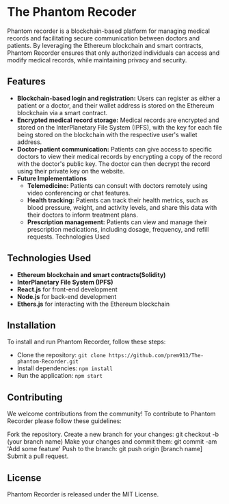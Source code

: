 # The Phantom Recoder
Phantom recorder is a blockchain-based platform for managing medical records and facilitating secure communication between doctors and patients. By leveraging the Ethereum blockchain and smart contracts, Phantom Recorder ensures that only authorized individuals can access and modify medical records, while maintaining privacy and security.

## Features
- **Blockchain-based login and registration:** Users can register as either a patient or a doctor, and their wallet address is stored on the Ethereum blockchain via a smart contract.
- **Encrypted medical record storage:** Medical records are encrypted and stored on the InterPlanetary File System (IPFS), with the key for each file being stored on the blockchain with the respective user's wallet address.
- **Doctor-patient communication:** Patients can give access to specific doctors to view their medical records by encrypting a copy of the record with the doctor's public key. The doctor can then decrypt the record using their private key on the website.
- **Future Implementations**
    - **Telemedicine:** Patients can consult with doctors remotely using video conferencing or chat features.
    - **Health tracking:** Patients can track their health metrics, such as blood pressure, weight, and activity levels, and share this data with their doctors to inform treatment plans.
    - **Prescription management:** Patients can view and manage their prescription medications, including dosage, frequency, and refill requests.
Technologies Used

## Technologies Used
- **Ethereum blockchain and smart contracts(Solidity)**
- **InterPlanetary File System (IPFS)**
- **React.js** for front-end development
- **Node.js** for back-end development
- **Ethers.js** for interacting with the Ethereum blockchain

## Installation
To install and run Phantom Recorder, follow these steps:

- Clone the repository: ```git clone https://github.com/prem913/The-phantom-Recorder.git```
- Install dependencies: ```npm install```
- Run the application: ```npm start```

## Contributing
We welcome contributions from the community! To contribute to Phantom Recorder please follow these guidelines:

Fork the repository.
Create a new branch for your changes: git checkout -b (your branch name)
Make your changes and commit them: git commit -am 'Add some feature'
Push to the branch: git push origin [branch name]
Submit a pull request.

## License
Phantom Recorder is released under the MIT License.